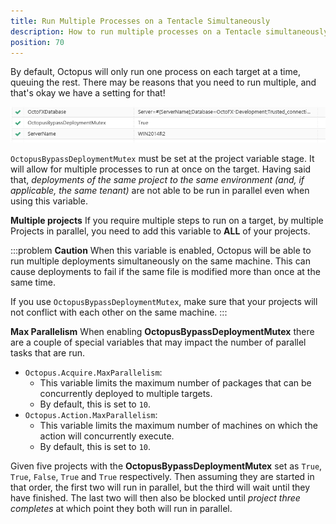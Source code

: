 ```yaml
---
title: Run Multiple Processes on a Tentacle Simultaneously
description: How to run multiple processes on a Tentacle simultaneously.
position: 70
---
```


By default, Octopus will only run one process on each target at a time, queuing the rest. There may be reasons that you need to run multiple, and that's okay we have a setting for that!

![](images/3278139.png)

`OctopusBypassDeploymentMutex` must be set at the project variable stage. It will allow for multiple processes to run at once on the target. Having said that, _deployments of the same project to the same environment (and, if applicable, the same tenant)_ are not able to be run in parallel even when using this variable.

**Multiple projects**
If you require multiple steps to run on a target, by multiple Projects in parallel, you need to add this variable to **ALL** of your projects.


:::problem
**Caution**
When this variable is enabled, Octopus will be able to run multiple deployments simultaneously on the same machine. This can cause deployments to fail if the same file is modified more than once at the same time.

If you use `OctopusBypassDeploymentMutex`, make sure that your projects will not conflict with each other on the same machine.
:::


**Max Parallelism**
When enabling **OctopusBypassDeploymentMutex** there are a couple of special variables that may impact the number of parallel tasks that are run.

* `Octopus.Acquire.MaxParallelism`:
    * This variable limits the maximum number of packages that can be concurrently deployed to multiple targets.
    *  By default, this is set to `10`.
* `Octopus.Action.MaxParallelism`:
    * This variable limits the maximum number of machines on which the action will concurrently execute.
    * By default, this is set to `10`.

Given five projects with the **OctopusBypassDeploymentMutex** set as `True`, `True`, `False`, `True` and `True` respectively. Then assuming they are started in that order, the first two will run in parallel, but the third will wait until they have finished. The last two will then also be blocked until _project three completes_ at which point they both will run in parallel.
